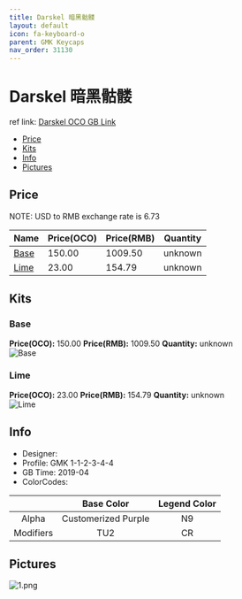 ```yaml
---
title: Darskel 暗黑骷髅
layout: default
icon: fa-keyboard-o
parent: GMK Keycaps
nav_order: 31130
---
```


# Darskel 暗黑骷髅

ref link: [Darskel OCO GB Link](https://www.originativeco.com/products/darskel)

* [Price](#price)
* [Kits](#kits)
* [Info](#info)
* [Pictures](#pictures)


## Price  
NOTE: USD to RMB exchange rate is 6.73

| Name          | Price(OCO)    |  Price(RMB) | Quantity |
| ------------- | ------------ |  ---------- | -------- |
|[Base](#base)|150.00|1009.50|unknown|
|[Lime](#lime)|23.00|154.79|unknown|


## Kits
### Base
**Price(OCO):** 150.00    **Price(RMB):** 1009.50    **Quantity:** unknown  
<img src="{{ 'assets/images/gmk-keycaps/darskel/kits_pics/base.png' | relative_url }}" alt="Base" class="image featured">

### Lime
**Price(OCO):** 23.00    **Price(RMB):** 154.79    **Quantity:** unknown  
<img src="{{ 'assets/images/gmk-keycaps/darskel/kits_pics/lime.png' | relative_url }}" alt="Lime" class="image featured">


## Info
* Designer: 
* Profile: GMK 1-1-2-3-4-4
* GB Time: 2019-04
* ColorCodes: 

| |Base Color     | Legend Color
| :-------------: | :-------------: | :------------:
|Alpha|Customerized Purple|N9
|Modifiers|TU2|CR


## Pictures
<img src="{{ 'assets/images/gmk-keycaps/darskel/rendering_pics/1.png' | relative_url }}" alt="1.png" class="image featured">
